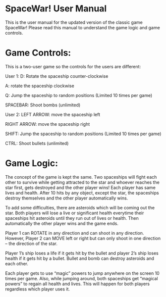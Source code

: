 # SpaceWar! User Manual
This is the user manual for the updated version of the classic game SpaceWar! Please read this manual to understand the game logic and game controls. 

# Game Controls:
This is a two-user game so the controls for the users are different:

User 1:
D: Rotate the spaceship counter-clockwise 

A: rotate the spaceship clockwise 

Q: Jump the spaceship to random positions (Limited 10 times per game)

SPACEBAR: Shoot bombs (unlimited)

User 2:
LEFT ARROW: move the spaceship left

RIGHT ARROW: move the spaceship right 

SHIFT: Jump the spaceship to random positions (Limited 10 times per game)

CTRL: Shoot bullets (unlimited)

# Game Logic:
The concept of the game is kept the same. Two spaceships will fight each other to survive while getting attracted to the star and whoever reaches the star first, gets destroyed and the other player wins! Each player has same lives and health. After 10 hits by any object, except the star, the spaceships destroy themselves and the other player automatically wins. 

To add some difficulties, there are asteroids which will be coming out the star. Both players will lose a live or significant health everytime their spaceships hit asteroids until they run out of lives or health. Then automatically the other player wins and the game ends.

Player 1 can ROTATE in any direction and can shoot in any direction. However, Player 2 can MOVE left or right but can only shoot in one direction – the direction of the star. 

Player 1’s ship loses a life if it gets hit by the bullet and player 2’s ship loses health if it gets hit by a bullet. Bullet and bomb can destroy asteroids and each other. 

Each player gets to use “magic” powers to jump anywhere on the screen 10 times per game. Also, while jumping around, both spaceships get “magical powers” to regain all health and lives. This will happen for both players regardless which player uses it. 
